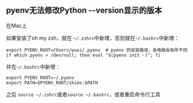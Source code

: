 ## pyenv无法修改Python --version显示的版本

在Mac上

如果安装了oh my zsh，就在 `~/.zshrc`中新增，否则就在`~/.bashrc`中新增：

```shell
export PYENV_ROOT=/Users/wuxi/.pyenv  # pyenv 的安装路径，各电脑会有所不同
if which pyenv > /dev/null; then eval "$(pyenv init -)"; fi
```

并在`~/.bashrc`中新增：

```shell
export PYENV_ROOT=~/.pyenv
export PATH=$PYENV_ROOT/shims:$PATH
```

之后 `source ~/.zshrc`或者`source ~/.bashrc`，或者重启命令行工具
